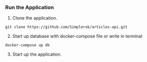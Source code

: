 
### Run the Application

1. Clone the application.
```console
git clone https://github.com/Simplerok/articles-api.git
```

2. Start up database with docker-compose file or write in terminal
```console
docker-compose up db
```

3. Start up the application.

